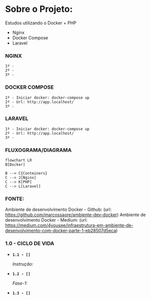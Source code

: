 # Sobre o Projeto:
Estudos utilizando o Docker + PHP

- Nginx
- Docker Compose
- Laravel

### NGINX

```
1º - 
2º - 
3º -
```

### DOCKER COMPOSE

```
1º - Iniciar docker: docker-compose up
2º - Url: http://app.localhost/
3º -
```

### LARAVEL

```
1º - Iniciar docker: docker-compose up
2º - Url: http://app.localhost/
3º -
```


### FLUXOGRAMA/DIAGRAMA

```mermaid
flowchart LR
B[Docker]

B --> C{Conteiners}
C --> J[Nginx]
C --> K[PHP]
C --> L[Laravel]
```



### FONTE:
Ambiente de desenvolvimento Docker - Github: (url: https://github.com/marcossaore/ambiente-dev-docker)
Ambiente de desenvolvimento Docker - Medium: (url: https://medium.com/4yousee/infraestrutura-em-ambiente-de-desenvolvimento-com-docker-parte-1-eb28507d5eca)


### 1.0 - CICLO DE VIDA

<ul>
  
  <li>
    <p><b><code>1.1 - [] </code></b></p>
    <p><i> Instrução:  </i></p>
  </li>
  
  <li>
    <p><b><code>1.2 - [] </code></b></p>
    <p><i> Fase-1:  </i></p>
  </li> 
  
  <li>
    <p><b><code>1.3 - [] </code></b></p>
    <p><i>  </i></p>
  </li>
  
</ul>

